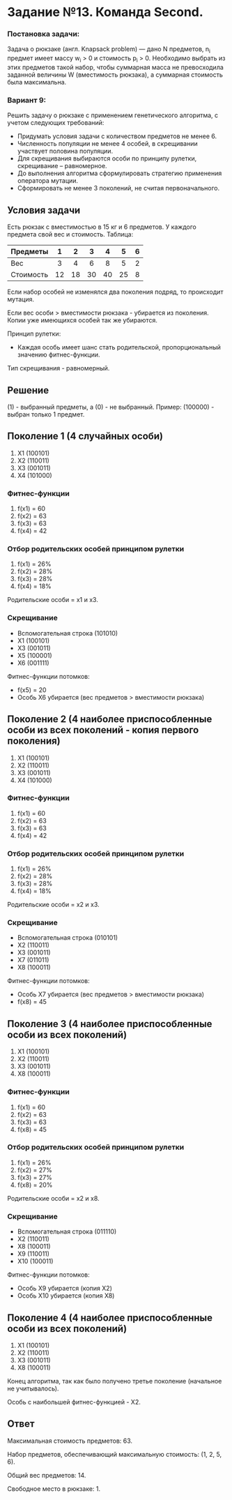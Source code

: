 # Задание №13. Команда Second.
### Постановка задачи:
Задача о рюкзаке (англ. Knapsack problem) — дано N предметов, n<sub>i</sub> предмет имеет массу w<sub>i</sub> > 0 и стоимость p<sub>i</sub> > 0. Необходимо выбрать из этих предметов такой набор, чтобы суммарная масса не превосходила заданной величины W (вместимость рюкзака), а суммарная стоимость была максимальна. 

### Вариант 9:

Решить задачу о рюкзаке с применением генетического алгоритма, с учетом следующих требований:
   - Придумать условия задачи с количеством предметов не менее 6.
   - Численность популяции не менее 4 особей, в скрещивании участвует половина популяции. 
   - Для скрещивания выбираются особи по принципу рулетки, скрещивание – равномерное.
   - До выполнения алгоритма сформулировать стратегию применения оператора мутации.
   - Сформировать не менее 3 поколений, не считая первоначального.

## Условия задачи

Есть рюкзак с вместимостью в 15 кг и 6 предметов. У каждого предмета свой вес и стоимость. Таблица:

| Предметы  | 1 | 2 | 3 | 4 | 5 | 6 |
|:----------|:-:|:-:|:-:|:-:|:-:|:-:|
| Вес       | 3 | 4 | 6 | 8 | 5 | 2 |
| Стоимость | 12| 18| 30| 40| 25| 8 |

Если набор особей не изменялся два поколения подряд, то происходит мутация.

Если вес особи > вместимости рюкзака - убирается из поколения. Копии уже имеющихся особей так же убираются.

Принцип рулетки:
 - Каждая особь имеет шанс стать родительской, пропорциональный значению фитнес-функции.

Тип скрещивания - равномерный.

## Решение

(1) - выбранный предметы, а (0) - не выбранный. Пример: (100000) - выбран только 1 предмет.

## Поколение 1 (4 случайных особи)

1. X1 (100101)
2. X2 (110011)
3. X3 (001011)
4. X4 (101000)

### Фитнес-функции

1. f(x1) = 60
2. f(x2) = 63
3. f(x3) = 63
4. f(x4) = 42

### Отбор родительских особей принципом рулетки

1. f(x1) = 26%
2. f(x2) = 28%
3. f(x3) = 28%
4. f(x4) = 18%

Родительские особи = x1 и x3.

### Скрещивание

- Вспомогательная строка (101010)
- X1 (100101)
- X3 (001011)
- X5 (100001)
- X6 (001111)

Фитнес-функции потомков:
- f(x5) = 20 
- Особь Х6 убирается (вес предметов > вместимости рюкзака) 

## Поколение 2 (4 наиболее приспособленные особи из всех поколений - копия первого поколения)

1. X1 (100101)
2. X2 (110011)
3. X3 (001011)
4. X4 (101000)

### Фитнес-функции

1. f(x1) = 60
2. f(x2) = 63
3. f(x3) = 63
4. f(x4) = 42

### Отбор родительских особей принципом рулетки

1. f(x1) = 26%
2. f(x2) = 28%
3. f(x3) = 28%
4. f(x4) = 18%

Родительские особи = x2 и x3.

### Скрещивание

- Вспомогательная строка (010101)
- X2 (110011)
- X3 (001011)
- X7 (011011)
- X8 (100011)

Фитнес-функции потомков:
- Особь Х7 убирается (вес предметов > вместимости рюкзака)
- f(x8) = 45 

## Поколение 3 (4 наиболее приспособленные особи из всех поколений)

1. X1 (100101)
2. X2 (110011)
3. X3 (001011)
4. X8 (100011)

### Фитнес-функции

1. f(x1) = 60
2. f(x2) = 63
3. f(x3) = 63
4. f(x8) = 45

### Отбор родительских особей принципом рулетки

1. f(x1) = 26%
2. f(x2) = 27%
3. f(x3) = 27%
4. f(x8) = 20%

Родительские особи = x2 и x8.

### Скрещивание

- Вспомогательная строка (011110)
- X2  (110011)
- X8  (100011)
- X9  (110011)
- X10 (100011)

Фитнес-функции потомков:
- Особь Х9 убирается (копия X2)
- Особь Х10 убирается (копия X8)

## Поколение 4 (4 наиболее приспособленные особи из всех поколений)

1. X1 (100101)
2. X2 (110011)
3. X3 (001011)
4. X8 (100011)

Конец алгоритма, так как было получено третье поколение (начальное не учитывалось).

Особь с наибольшей фитнес-функцией - X2.

## Ответ

Максимальная стоимость предметов: 63.

Набор предметов, обеспечивающий максимальную стоимость: (1, 2, 5, 6).

Общий вес предметов: 14.

Свободное место в рюкзаке: 1.